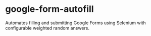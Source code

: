 # google-form-autofill
Automates filling and submitting Google Forms using Selenium with configurable weighted random answers. 
